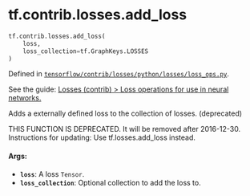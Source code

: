 <div itemscope itemtype="http://developers.google.com/ReferenceObject">
<meta itemprop="name" content="tf.contrib.losses.add_loss" />
<meta itemprop="path" content="Stable" />
</div>

# tf.contrib.losses.add_loss

``` python
tf.contrib.losses.add_loss(
    loss,
    loss_collection=tf.GraphKeys.LOSSES
)
```



Defined in [`tensorflow/contrib/losses/python/losses/loss_ops.py`](https://www.tensorflow.org/code/tensorflow/contrib/losses/python/losses/loss_ops.py).

See the guide: [Losses (contrib) > Loss operations for use in neural networks.](../../../../../api_guides/python/contrib.losses.md#Loss_operations_for_use_in_neural_networks_)

Adds a externally defined loss to the collection of losses. (deprecated)

THIS FUNCTION IS DEPRECATED. It will be removed after 2016-12-30.
Instructions for updating:
Use tf.losses.add_loss instead.

#### Args:

* <b>`loss`</b>: A loss `Tensor`.
* <b>`loss_collection`</b>: Optional collection to add the loss to.